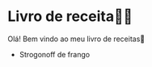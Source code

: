 # Livro de receita:man_cook:

Olá! Bem vindo ao meu livro de receitas:wave:

- Strogonoff de frango 
